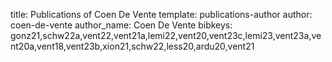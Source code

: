 title: Publications of Coen De Vente
template: publications-author
author: coen-de-vente
author_name: Coen De Vente
bibkeys: gonz21,schw22a,vent22,vent21a,lemi22,vent20,vent23c,lemi23,vent23a,vent20a,vent18,vent23b,xion21,schw22,less20,ardu20,vent21
